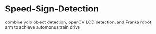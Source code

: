 # Speed-Sign-Detection

combine yolo object detection, openCV LCD detection, and Franka robot arm to achieve automonus train drive
